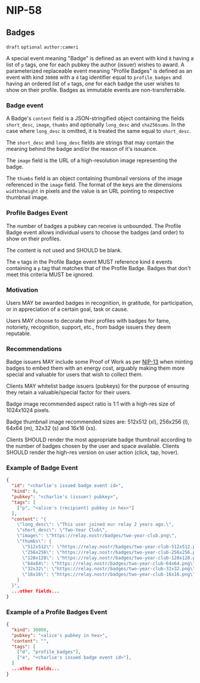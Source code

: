 NIP-58
======

Badges
------

`draft` `optional` `author:cameri`

A special event meaning "Badge" is defined as an event with kind `8` having a list of `p` tags,
one for each pubkey the author (issuer) wishes to award. A parameterized replaceable event meaning "Profile Badges" is defined as an event with kind `30008` with a `d` tag identifier equal to `profile_badges` and having an ordered list of `e` tags, one for each badge the user wishes to show on their profile. Badges as immutable events are non-transferrable.

### Badge event

A Badge's `content` field is a JSON-stringified object containing the fields `short_desc`, `image`, `thumbs` and optionally `long_desc` and `sha256sums`. In the case where `long_desc` is omitted, it is treated the same equal to `short_desc`.

The `short_desc` and `long_desc` fields are strings that may contain the meaning behind the badge and/or
the reason of it's issuance.

The `image` field is the URL of a high-resolution image representing the badge.

The `thumbs` field is an object containing thumbnail versions of the image referenced in the `image` field. The format of the keys are the dimensions `width`x`height` in pixels and the value is an URL pointing to respective thumbnail image.

### Profile Badges Event

The number of badges a pubkey can receive is unbounded. The Profile Badge event allows individual users to choose
the badges (and order) to show on their profiles.

The content is not used and SHOULD be blank.

The `e` tags in the Profile Badge event MUST reference kind `8` events containing a `p` tag that matches that of the Profile Badge. Badges that don't meet this criteria MUST be ignored.

### Motivation

Users MAY be awarded badges in recognition, in gratitude, for participation, or in appreciation of a certain goal, task or cause.

Users MAY choose to decorate their profiles with badges for fame, notoriety, recognition, support, etc., from badge issuers they deem reputable.

### Recommendations

Badge issuers MAY include some Proof of Work as per [NIP-13](13.md) when minting badges to embed them with an energy cost, arguably making them more special and valuable for users that wish to collect them.

Clients MAY whitelist badge issuers (pubkeys) for the purpose of ensuring they retain a valuable/special factor for their users.

Badge image recommended aspect ratio is 1:1 with a high-res size of 1024x1024 pixels.

Badge thumbnail image recommended sizes are: 512x512 (xl), 256x256 (l), 64x64 (m), 32x32 (s) and 16x16 (xs).

Clients SHOULD render the most appropriate badge thumbnail according to the number of badges chosen by the user and space available. Clients SHOULD render the high-res version on user action (click, tap, hover).

### Example of Badge Event

```json
{
  "id": "<charlie's issued badge event id>",
  "kind": 8,
  "pubkey": "<charlie's (issuer) pubkey>",
  "tags": [
    ["p", "<alice's (recipient) pubkey in hex>"]
  ],
  "content": "{
    \"long_desc\": \"This user joined our relay 2 years ago.\",
    \"short_desc\": \"Two-Year Club\",
    \"image\": \"https://relay.nostr/badges/two-year-club.png\",
    \"thumbs\": {
      \"512x512\": \"https://relay.nostr/badges/two-year-club-512x512.png\",
      \"256x256\": \"https://relay.nostr/badges/two-year-club-256x256.png\",
      \"128x128\": \"https://relay.nostr/badges/two-year-club-128x128.png\",
      \"64x64\": \"https://relay.nostr/badges/two-year-club-64x64.png\",
      \"32x32\": \"https://relay.nostr/badges/two-year-club-32x32.png\",
      \"16x16\": \"https://relay.nostr/badges/two-year-club-16x16.png\",
    }
  }",
  ...other fields...
}
```

### Example of a Profile Badges Event

```json
{
  "kind": 30008,
  "pubkey": "<alice's pubkey in hex>",
  "content": "",
  "tags": [
    ["d", "profile_badges"],
    ["e", "<charlie's issued badge event id>"],
  ]
  ...other fields...
}
```
